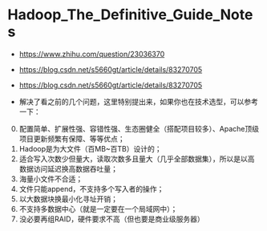 # Hadoop_The_Definitive_Guide_Notes

 - https://www.zhihu.com/question/23036370
 - https://blog.csdn.net/s5660gt/article/details/83270705
 - https://blog.csdn.net/s5660gt/article/details/83270705
 
 - 解决了看之前的几个问题，这里特别提出来，如果你也在技术选型，可以参考一下：
0. 配置简单、扩展性强、容错性强、生态圈健全（搭配项目较多）、Apache顶级项目更新频繁有保障、等等优点；
1. Hadoop是为大文件（百MB~百TB）设计的；
2. 适合写入次数少但量大，读取次数多且量大（几乎全部数据集），所以是以高数据访问延迟换高数据吞吐量；
3. 海量小文件不合适；
4. 文件只能append，不支持多个写入者的操作；
5. 以大数据块换最小化寻址开销；
6. 不支持多数据中心（就是一定要在一个局域网中）；
7. 没必要再组RAID，硬件要求不高（但也要是商业级服务器）